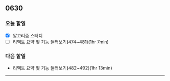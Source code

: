 ## 0630

### **오늘 할일**

- [x] 알고리즘 스터디
- [ ] 리엑트 요약 및 기능 둘러보기(474~481)(1hr 7min)

### **다음 할일**

- 리엑트 요약 및 기능 둘러보기(482~492)(1hr 13min)
------

##### 
